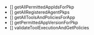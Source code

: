 - [] getAllPermittedAppIdsForPkp
- [] getAllRegisteredAgentPkps
- [] getAllToolsAndPoliciesForApp
- [] getPermittedAppVersionForPkp
- [] validateToolExecutionAndGetPolicies
